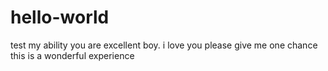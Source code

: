 # hello-world
test my ability
you are excellent boy.
i love you
please give me one chance 
this is a wonderful experience
